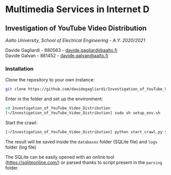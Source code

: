 # Multimedia Services in Internet D
## Investigation of YouTube Video Distribution

*Aalto University, School of Electrical Engineering - A.Y. 2020/2021*

Davide Gagliardi - 880563 - davide.gagliardi@aalto.fi
<br>
Davide Galvan    - 881452 - davide.galvan@aalto.fi

### Installation

Clone the repository to your own instance:
```sh
git clone https://github.com/davidegagliardi/Investigation_of_YouTube_Video_Distribution
```

Enter in the folder and set up the environment:
```sh
cd Investigation_of_YouTube_Video_Distribution
[~/Investigation_of_YouTube_Video_Distribution] sudo sh setup_env.sh
```

Start the crawl:
```sh
[~/Investigation_of_YouTube_Video_Distribution] python start_crawl.py $(cat videolist.txt)
```

The result will be saved inside the `databases` folder (SQLite file) and `logs` folder (log file)

The SQLite can be easily opened with an online tool (https://sqliteonline.com/) or parsed thanks to script present in the `parsing` folder.

